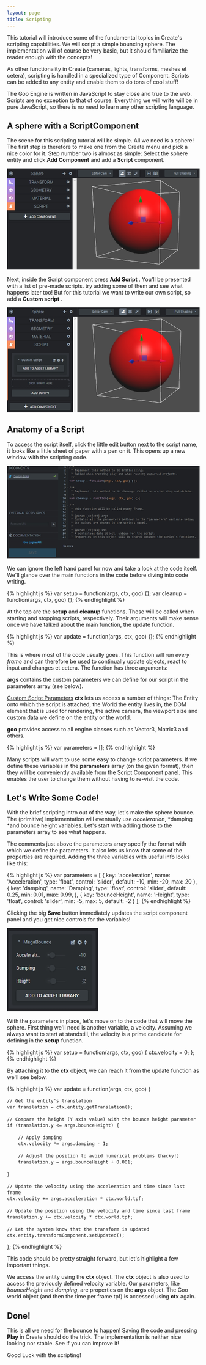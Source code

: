 ```yaml
---
layout: page
title: Scripting
---
```


This tutorial will introduce some of the fundamental topics in Create's scripting capabilities. We will script a simple bouncing sphere. The implementation will of course be very basic, but it should familiarize the reader enough with the concepts!

As other functionality in Create (cameras, lights, transforms, meshes et cetera), scripting is handled in a specialized type of Component. Scripts can be added to any entity and enable them to do tons of cool stuff!

The Goo Engine is written in JavaScript to stay close and true to the web. Scripts are no exception to that of course. Everything we will write will be in pure JavaScript, so there is no need to learn any other scripting language.


## A sphere with a ScriptComponent

The scene for this scripting tutorial will be simple. All we need is a sphere! The first step is therefore to make one from the Create menu and pick a nice color for it. Step number two is almost as simple: Select the sphere entity and click **Add Component**  and add a **Script** component.

![A sphere entity with a script component](sphere-with-script.jpg)

Next, inside the Script component press **Add Script** . You'll be presented with a list of pre-made scripts. try adding some of them and see what happens later too! But for this tutorial we want to write our own script, so add a **Custom script** .

![A sphere with a script component, which in turn has a script.](sphere-with-script-script.jpg)


## Anatomy of a Script

To access the script itself, click the little edit button next to the script name, it looks like a little sheet of paper with a pen on it. This opens up a new window with the scripting code.

![The script editor](script-editor.jpg)

We can ignore the left hand panel for now and take a look at the code itself. We'll glance over the main functions in the code before diving into code writing.

{% highlight js %}
var setup = function(args, ctx, goo) {};
var cleanup = function(args, ctx, goo) {};
{% endhighlight %}

At the top are the **setup** and **cleanup**  functions. These will be called when starting and stopping scripts, respectively. Their arguments will make sense once we have talked about the main function, the update function.

{% highlight js %}
var update = function(args, ctx, goo) {};
{% endhighlight %}

This is where most of the code usually goes. This function will run *every frame* and can therefore be used to continually update objects, react to input and changes et cetera. The function has three arguments:

**args** contains the custom parameters we can define for our script in the parameters array (see below).

[Custom Script Parameters](parameters) **ctx** lets us access a number of things: The Entity onto which the script is attached, the World the entity lives in, the DOM element that is used for rendering, the active camera, the viewport size and custom data we define on the entity or the world.

**goo** provides access to all engine classes such as Vector3, Matrix3 and others.

{% highlight js %}
var parameters = [];
{% endhighlight %}

Many scripts will want to use some easy to change script parameters. If we define these variables in the **parameters** array (on the given format), then they will be conveniently available from the Script Component panel. This enables the user to change them without having to re-visit the code.

## Let's Write Some Code!

With the brief scripting intro out of the way, let's make the sphere bounce. The (primitive) implementation will eventually use *acceleration*, *damping *and bounce height variables. Let's start with adding those to the parameters array to see what happens.

The comments just above the parameters array specify the format with which we define the parameters. It also lets us know that some of the properties are required. Adding the three variables with useful info looks like this:

{% highlight js %}
var parameters = [
{
    key: 'acceleration',
    name: 'Acceleration',
    type: 'float',
    control: 'slider',
    default: -10,
    min: -20,
    max: 20
},
{
    key: 'damping',
    name: 'Damping',
    type: 'float',
    control: 'slider',
    default: 0.25,
    min: 0.01,
    max: 0.99,
},
{
    key: 'bounceHeight',
    name: 'Height',
    type: 'float',
    control: 'slider',
    min: -5,
    max: 5,
    default: -2
}
];
{% endhighlight %}

Clicking the big **Save**  button immediately updates the script component panel and you get nice controls for the variables!

![Updated script controls](controls.jpg)

With the parameters in place, let's move on to the code that will move the sphere. First thing we'll need is another variable, a velocity. Assuming we always want to start at standstill, the velocity is a prime candidate for defining in the **setup**  function.

{% highlight js %}
var setup = function(args, ctx, goo) {
    ctx.velocity = 0;
};
{% endhighlight %}

By attaching it to the **ctx**  object, we can reach it from the update function as we'll see below.

{% highlight js %}
var update = function(args, ctx, goo) {

    // Get the entity's translation
    var translation = ctx.entity.getTranslation();

    // Compare the height (Y axis value) with the bounce height parameter
    if (translation.y <= args.bounceHeight) {

        // Apply damping
        ctx.velocity *= args.damping - 1;

        // Adjust the position to avoid numerical problems (hacky!)
        translation.y = args.bounceHeight + 0.001;

    }

    // Update the velocity using the acceleration and time since last frame
    ctx.velocity += args.acceleration * ctx.world.tpf;

    // Update the position using the velocity and time since last frame
    translation.y += ctx.velocity * ctx.world.tpf;

    // Let the system know that the transform is updated
    ctx.entity.transformComponent.setUpdated();

};
{% endhighlight %}

This code should be pretty straight forward, but let's highlight a few important things.

We access the entity using the **ctx**  object.
The **ctx** object is also used to access the previously defined velocity variable.
Our parameters, like *bounceHeight* and *damping*, are properties on the **args** object.
The Goo world object (and then the time per frame tpf) is accessed using **ctx** again.

## Done!

This is all we need for the bounce to happen! Saving the code and pressing **Play** in Create should do the trick. The implementation is neither nice looking nor stable. See if you can improve it!

Good Luck with the scripting!